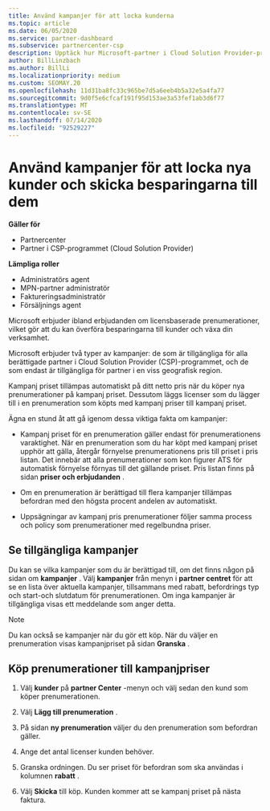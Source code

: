 ```yaml
---
title: Använd kampanjer för att locka kunderna
ms.topic: article
ms.date: 06/05/2020
ms.service: partner-dashboard
ms.subservice: partnercenter-csp
description: Upptäck hur Microsoft-partner i Cloud Solution Provider-programmet kan köpa prenumerationer på erbjudande priser och skicka besparingar till sina kunder.
author: BillLinzbach
ms.author: BillLi
ms.localizationpriority: medium
ms.custom: SEOMAY.20
ms.openlocfilehash: 11d31ba8fc33c965be7d5a6eeb4b5a32e5a4fa77
ms.sourcegitcommit: 9d0f5e6cfcaf191f95d153ae3a53fef1ab3d6f77
ms.translationtype: MT
ms.contentlocale: sv-SE
ms.lasthandoff: 07/14/2020
ms.locfileid: "92529227"
---
```

# <a name="use-promotions-to-attract-new-customers-and-pass-the-savings-on-to-them"></a>Använd kampanjer för att locka nya kunder och skicka besparingarna till dem

**Gäller för**

- Partnercenter
- Partner i CSP-programmet (Cloud Solution Provider)

**Lämpliga roller**

- Administratörs agent
- MPN-partner administratör
- Faktureringsadministratör
- Försäljnings agent


Microsoft erbjuder ibland erbjudanden om licensbaserade prenumerationer, vilket gör att du kan överföra besparingarna till kunder och växa din verksamhet. 

Microsoft erbjuder två typer av kampanjer: de som är tillgängliga för alla berättigade partner i Cloud Solution Provider (CSP)-programmet, och de som endast är tillgängliga för partner i en viss geografisk region.

Kampanj priset tillämpas automatiskt på ditt netto pris när du köper nya prenumerationer på kampanj priset. Dessutom läggs licenser som du lägger till i en prenumeration som köpts med kampanj priser till kampanj priset. 

Ägna en stund åt att gå igenom dessa viktiga fakta om kampanjer:

- Kampanj priset för en prenumeration gäller endast för prenumerationens varaktighet. När en prenumeration som du har köpt med kampanj priset upphör att gälla, återgår förnyelse prenumerationens pris till priset i pris listan. Det innebär att alla prenumerationer som kon figurer ATS för automatisk förnyelse förnyas till det gällande priset. Pris listan finns på sidan **priser och erbjudanden** .

- Om en prenumeration är berättigad till flera kampanjer tillämpas befordran med den högsta procent andelen av automatiskt.

- Uppsägningar av kampanj pris prenumerationer följer samma process och policy som prenumerationer med regelbundna priser.

## <a name="see-available-promotions"></a>Se tillgängliga kampanjer

Du kan se vilka kampanjer som du är berättigad till, om det finns någon på sidan om **kampanjer** . Välj **kampanjer** från menyn i **partner centret** för att se en lista över aktuella kampanjer, tillsammans med rabatt, befordrings typ och start-och slutdatum för prenumerationen. Om inga kampanjer är tillgängliga visas ett meddelande som anger detta. 

> [!NOTE]  
> Du kan också se kampanjer när du gör ett köp. När du väljer en prenumeration visas kampanjpriset på sidan **Granska** .

## <a name="purchase-subscriptions-at-promotion-prices"></a>Köp prenumerationer till kampanjpriser

1. Välj **kunder** på **partner Center** -menyn och välj sedan den kund som köper prenumerationen. 

2. Välj **Lägg till prenumeration** .

3. På sidan **ny prenumeration** väljer du den prenumeration som befordran gäller.

4. Ange det antal licenser kunden behöver. 

5. Granska ordningen. Du ser priset för befordran som ska användas i kolumnen **rabatt** .  

6. Välj **Skicka** till köp. Kunden kommer att se kampanj priset på nästa faktura.  


